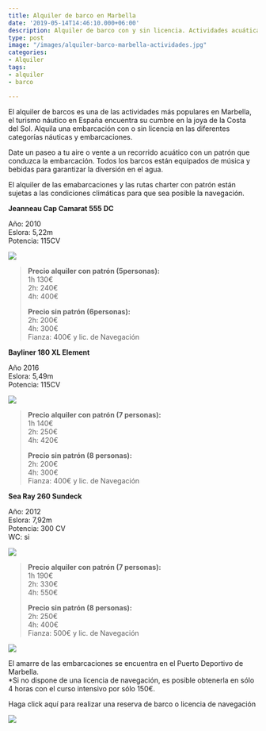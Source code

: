 ```yaml
---
title: Alquiler de barco en Marbella
date: '2019-05-14T14:46:10.000+06:00'
description: Alquiler de barco con y sin licencia. Actividades acuáticas en Marbella
type: post
image: "/images/alquiler-barco-marbella-actividades.jpg"
categories:
- Alquiler
tags:
- alquiler
- barco

---
```

El alquiler de barcos es una de las actividades más populares en Marbella, el turismo náutico en España encuentra su cumbre en la joya de la Costa del Sol. Alquila una embarcación con o sin licencia en las diferentes categorías náuticas y embarcaciones.

Date un paseo a tu aire o vente a un recorrido acuático con un patrón que conduzca la embarcación. Todos los barcos están equipados de música y bebidas para garantizar la diversión en el agua.

El alquiler de las emabarcaciones y las rutas charter con patrón están sujetas a las condiciones climáticas para que sea posible la navegación.

**Jeanneau Cap Camarat 555 DC**

Año: 2010  
Eslora: 5,22m  
Potencia: 115CV

![](/images/cap-camarat-alquiler-barco.jpg)

> **Precio alquiler con patrón (5personas):**  
> 1h 130€  
> 2h: 240€  
> 4h: 400€
>
> **Precio sin patrón (6personas):**  
> 2h: 200€  
> 4h: 300€  
> Fianza: 400€ y lic. de Navegación

**Bayliner 180 XL Element**

Año 2016  
Eslora: 5,49m  
Potencia: 115CV

![](/images/alquiler-bayliner-180.jpg)

> **Precio alquiler con patrón (7 personas):**  
> 1h 140€  
> 2h: 250€  
> 4h: 420€
>
> **Precio sin patrón (8 personas):**  
> 2h: 200€  
> 4h: 300€  
> Fianza: 400€ y lic. de Navegación

**Sea Ray 260 Sundeck**

Año: 2012  
Eslora: 7,92m  
Potencia: 300 CV  
WC: si

![](/images/alquiler-barco-marbella-sea-ray.jpg)

> **Precio alquiler con patrón (7 personas):**  
> 1h 190€  
> 2h: 330€  
> 4h: 550€
>
> **Precio sin patrón (8 personas):**  
> 2h: 250€  
> 4h: 400€  
> Fianza: 500€ y lic. de Navegación

![](/images/alquiler-barco-marbella.jpg)

El amarre de las embarcaciones se encuentra en el Puerto Deportivo de Marbella.  
\*Si no dispone de una licencia de navegación, es posible obtenerla en sólo 4 horas con el curso intensivo por sólo 150€.

Haga click aquí para realizar una reserva de barco o licencia de navegación

[![](/images/boton-reservar-actividades.png)](https://admin.typeform.com/form/nNnLC1YL/share#/ "Reservar")